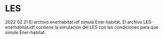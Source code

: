# LES

2022 02 21
El archivo enerhabitat.idf simula Ener-habitat.
El archivo LES-enerhabitat.idf contiene la simulación del LES con las condiciones para que simule Ener-habitat.
